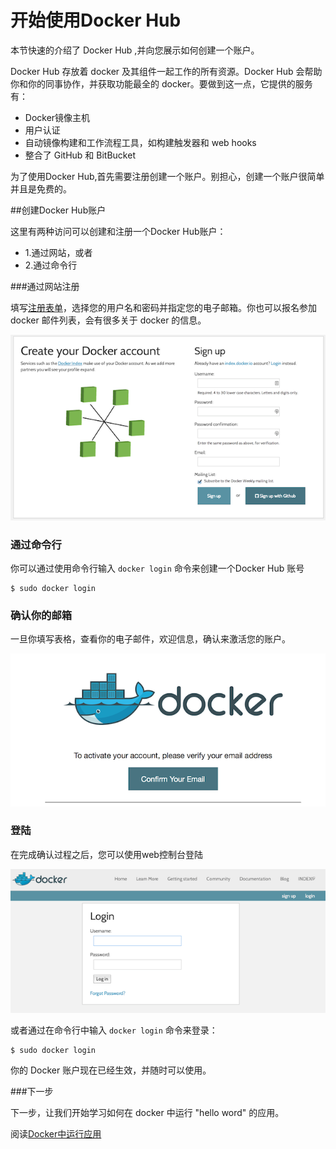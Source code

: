 开始使用Docker Hub
===

本节快速的介绍了 Docker Hub ,并向您展示如何创建一个账户。

Docker Hub 存放着 docker 及其组件一起工作的所有资源。Docker Hub 会帮助你和你的同事协作，并获取功能最全的 docker。要做到这一点，它提供的服务有：

- Docker镜像主机
- 用户认证
- 自动镜像构建和工作流程工具，如构建触发器和 web hooks
- 整合了 GitHub 和 BitBucket 

为了使用Docker Hub,首先需要注册创建一个账户。别担心，创建一个账户很简单并且是免费的。

##创建Docker Hub账户

这里有两种访问可以创建和注册一个Docker Hub账户：

- 1.通过网站，或者
- 2.通过命令行

###通过网站注册

填写[注册表单](https://hub.docker.com/account/signup/)，选择您的用户名和密码并指定您的电子邮箱。你也可以报名参加 docker 邮件列表，会有很多关于 docker 的信息。

![](../images/register-web.png)

### 通过命令行

你可以通过使用命令行输入 `docker login` 命令来创建一个Docker Hub 账号

	$ sudo docker login

### 确认你的邮箱

一旦你填写表格，查看你的电子邮件，欢迎信息，确认来激活您的账户。

![](../images/register-confirm.png)

### 登陆

在完成确认过程之后，您可以使用web控制台登陆

![](../images/login-web.png)

或者通过在命令行中输入 `docker login` 命令来登录：

	$ sudo docker login

你的 Docker 账户现在已经生效，并随时可以使用。

###下一步

下一步，让我们开始学习如何在 docker 中运行 "hello word" 的应用。

阅读[Docker中运行应用](dockerizing.md)

	